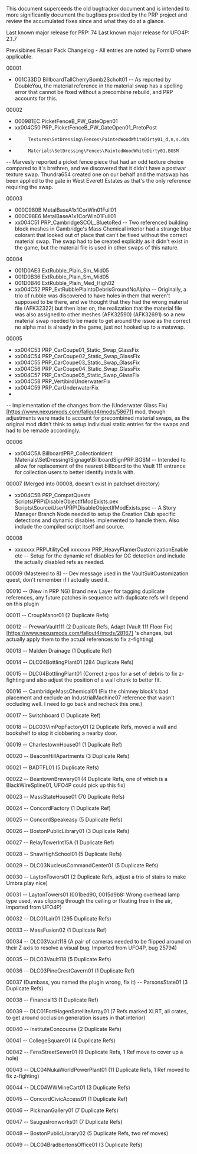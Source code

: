 This document superceeds the old bugtracker document and is intended to more significantly document the bugfixes provided by the PRP project and review the accumulated fixes since and what they do at a glance.

Last known major release for PRP: 74
Last known major release for UFO4P: 2.1.7

Previsibines Repair Pack Changelog - All entries are noted by FormID where applicable.

00001
- 001C33DD BillboardTallCherryBomb2Scholt01
-- As reported by DoubleYou, the material reference in the material swap has a spelling error that cannot be fixed without a precombine rebuild, and PRP accounts for this.

00002
- 000981EC PicketFenceB_PW_GateOpen01
- xx004C50 PRP_PicketFenceB_PW_GateOpen01_PretoPost
-          Textures\SetDressing\Fences\PaintedWoodWhiteDirty01_d,n,s.dds
-    	   Materials\SetDressing\Fences\PaintedWoodWhiteDirty01.BGSM
-- Marvesly reported a picket fence piece that had an odd texture choice compared to it's brethren, and we discovered that it didn't have a postwar texture swap. Thundra654 created one on our behalf and the matswap has been applied to the gate in West Everett Estates as that's the only reference requiring the swap.

00003
- 000C980B MetalBaseA1x1CorWin01Full01
- 000C98E6 MetalBaseA1x1CorWin01Full01
- xx004C51 PRP_CambridgeSCOL_BluetoRed
-- Two referenced building block meshes in Cambridge's Mass Chemical interior had a strange blue colorant that looked out of place that can't be fixed without the correct material swap. The swap had to be created explicitly as it didn't exist in the game, but the material file is used in other swaps of this nature.

00004
- 001D0AE3 ExtRubble_Plain_Sm_Mid05
- 001D0B36 ExtRubble_Plain_Sm_Mid05
- 001D0B46 ExtRubble_Plain_Med_High02
- xx004C52 PRP_ExtRubblePlaintoDebrisGroundNoAlpha
-- Originally, a trio of rubble was discovered to have holes in them that weren't supposed to be there, and we thought that they had the wrong material file (AFK32322) but then later on, the realization that the material file was also assigned to other meshes (AFK32590) (AFK32691) so a new material swap needed to be made to get around the issue as the correct no alpha mat is already in the game, just not hooked up to a matswap.

00005 
- xx004C53 PRP_CarCoupe01_Static_Swap_GlassFix
- xx004C54 PRP_CarCoupe02_Static_Swap_GlassFix
- xx004C55 PRP_CarCoupe03_Static_Swap_GlassFix
- xx004C56 PRP_CarCoupe04_Static_Swap_GlassFix
- xx004C57 PRP_CarCoupe05_Static_Swap_GlassFix
- xx004C58 PRP_VertibirdUnderwaterFix
- xx004C59 PRP_CarUnderwaterFix
- 
-- Implementation of the changes from the (Underwater Glass Fix)[https://www.nexusmods.com/fallout4/mods/58671] mod, though adjustments were made to account for precombined material swaps, as the original mod didn't think to setup individual static entries for the swaps and had to be remade accordingly.

00006
- xx004C5A BillboardPRP_CollectionIdent
           Materials\SetDressing\Signage\BillboardSignPRP.BGSM
-- Intended to allow for replacement of the nearest billboard to the Vault 111 entrance for collection users to better identify installs with.

00007 (Merged into 00008, doesn't exist in patchset directory)
- xx004C5B PRP_CompatQuests
           Scripts\PRP\DisableObjectIfModExists.pex
		   Scripts\Source\User\PRP\DisableObjectIfModExists.psc
-- A Story Manager Branch Node needed to setup the Creation Club specific detections and dynamic disables implemented to handle them. Also include the compiled script itself and source.

00008
- xxxxxxx PRPUtilityCell
  xxxxxxx PRP_HeavyFlamerCustomizationEnable etc
-- Setup for the dynamic ref disables for CC detection and include the actually disabled refs as needed.

00009 (Mastered to 8)
-- Dev message used in the VaultSuitCustomization quest, don't remember if I actually used it.

00010
-- (New in PRP NG) Brand new Layer for tagging duplicate references, any future patches in sequence with duplicate refs will depend on this plugin

00011
-- CroupManor01 (2 Duplicate Refs)

00012
-- PrewarVault111 (2 Duplicate Refs, Adapt (Vault 111 Floor Fix)[https://www.nexusmods.com/fallout4/mods/28167] 's changes, but actually apply them to the actual references to fix z-fighting)

00013
-- Malden Drainage (1 Duplicate Ref)

00014
-- DLC04BottlingPlant01 (284 Duplicate Refs)

00015
-- DLC04BottlingPlant01 (Correct z-pos for a set of debris to fix z-fighting and also adjust the position of a wall chunk to better fit.

00016
-- CambridgeMassChemical01 (Fix the chimney block's bad placement and exclude an IndustrialMachine07 reference that wasn't occluding well. I need to go back and recheck this one.)

00017
-- Switchboard (1 Duplicate Ref)

00018
-- DLC03VimPopFactory01 (2 Duplicate Refs, moved a wall and bookshelf to stop it clobbering a nearby door.

00019
-- CharlestownHouse01 (1 Duplicate Ref)

00020
-- BeaconHillApartments (3 Duplicate Refs)

00021
-- BADTFL01 (5 Duplicate Refs)

00022
-- BeantownBrewery01 (4 Duplicate Refs, one of which is a BlackWireSpline01, UFO4P could pick up this fix)

00023
-- MassStateHouse01 (70 Duplicate Refs)

00024
-- ConcordFactory (1 Duplicate Ref)

00025
-- ConcordSpeakeasy (5 Duplicate Refs)

00026
-- BostonPublicLibrary01 (3 Duplicate Refs)

00027
-- RelayTowerInt15A (1 Duplicate Ref)

00028
-- ShawHighSchool01 (5 Duplicate Refs)

00029
-- DLC03NucleusCommandCenter01 (5 Duplicate Refs)

00030
-- LaytonTowers01 (2 Duplicate Refs, adjust a trio of stairs to make Umbra play nice)

00031
-- LaytonTowers01 (001bed90, 0015d9b8: Wrong overhead lamp type used, was clipping through the ceiling or floating free in the air, imported from UFO4P)

00032
-- DLC01Lair01 (295 Duplicate Refs)

00033
-- MassFusion02 (1 Duplicate Ref)

00034
-- DLC03Vault118 (A pair of cameras needed to be flipped around on their Z axis to resolve a visual bug. Imported from UFO4P, bug 25794)

00035
-- DLC03Vault118 (5 Duplicate Refs)

00036
-- DLC03PineCrestCavern01 (1 Duplicate Ref)

00037 (Dumbass, you named the plugin wrong, fix it)
-- ParsonsState01 (3 Duplicate Refs)

00038
-- Financial13 (1 Duplicate Ref)

00039
-- DLC01FortHagenSatelliteArray01 (7 Refs marked XLRT, all crates, to get around occlusion generation issues in that interior)

00040
-- InstituteConcourse (2 Duplicate Refs)

00041
-- CollegeSquare01 (4 Duplicate Refs)

00042
-- FensStreetSewer01 (9 Duplicate Refs, 1 Ref move to cover up a hole)

00043
-- DLC04NukaWorldPowerPlant01 (11 Duplicate Refs, 1 Ref moved to fix z-fighting)

00044
-- DLC04WWMineCart01 (3 Duplicate Refs)

00045
-- ConcordCivicAccess01 (1 Duplicate Ref)

00046
-- PickmanGallery01 (7 Duplicate Refs)

00047
-- SaugusIronworks01 (7 Duplicate Refs)

00048
-- BostonPublicLibrary02 (5 Duplicate Refs, two ref moves)

00049
-- DLC04BradbertonsOffice01 (3 Duplicate Refs)